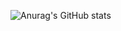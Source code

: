 ![Anurag's GitHub stats](https://github-readme-stats.vercel.app/api?username=adityavyas01&theme=dark_icons=true)
